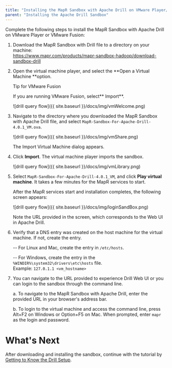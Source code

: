 ```yaml
---
title: "Installing the MapR Sandbox with Apache Drill on VMware Player/VMware Fusion"
parent: "Installing the Apache Drill Sandbox"
---
```

Complete the following steps to install the MapR Sandbox with Apache Drill on
VMware Player or VMware Fusion:

1. Download the MapR Sandbox with Drill file to a directory on your machine:  
   <https://www.mapr.com/products/mapr-sandbox-hadoop/download-sandbox-drill>
2. Open the virtual machine player, and select the **Open a Virtual Machine **option.

   Tip for VMware Fusion

   If you are running VMware Fusion, select** Import**.

   ![drill query flow]({{ site.baseurl }}/docs/img/vmWelcome.png)

3. Navigate to the directory where you downloaded the MapR Sandbox with Apache Drill file, and select `MapR-Sandbox-For-Apache-Drill-4.0.1_VM.ova`.

   ![drill query flow]({{ site.baseurl }}/docs/img/vmShare.png)

   The Import Virtual Machine dialog appears.

4. Click **Import**. The virtual machine player imports the sandbox.

   ![drill query flow]({{ site.baseurl }}/docs/img/vmLibrary.png)

5. Select `MapR-Sandbox-For-Apache-Drill-4.0.1_VM`, and click **Play virtual machine**. It takes a few minutes for the MapR services to start.
     
   After the MapR services start and installation completes, the following screen
appears:

   ![drill query flow]({{ site.baseurl }}/docs/img/loginSandBox.png)

   Note the URL provided in the screen, which corresponds to the Web UI in Apache
Drill.

6. Verify that a DNS entry was created on the host machine for the virtual machine. If not, create the entry.

   -- For Linux and Mac, create the entry in `/etc/hosts`.  

   -- For Windows, create the entry in the `%WINDIR%\system32\drivers\etc\hosts` file.  
     Example: `127.0.1.1 <vm_hostname>`

7. You can navigate to the URL provided to experience Drill Web UI or you can login to the sandbox through the command line.

   a. To navigate to the MapR Sandbox with Apache Drill, enter the provided URL in your browser's address bar.  

   b. To login to the virtual machine and access the command line, press Alt+F2 on Windows or Option+F5 on Mac. When prompted, enter `mapr` as the login and password.

# What's Next

After downloading and installing the sandbox, continue with the tutorial by
[Getting to Know the Drill
Setup](/confluence/display/DRILL/Getting+to+Know+the+Drill+Setup).